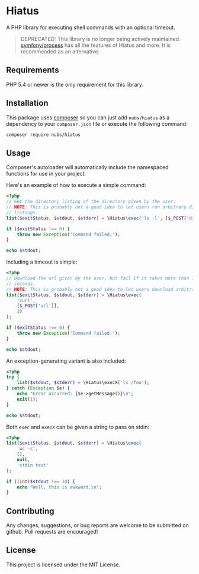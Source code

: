 # Hiatus
A PHP library for executing shell commands with an optional timeout.
> DEPRECATED: This library is no longer being actively maintained.
> [symfony/process](https://github.com/symfony/Process) has all the features of
> Hiatus and more.  It is recommended as an alternative.

## Requirements
PHP 5.4 or newer is the only requirement for this library.

## Installation
This package uses [composer](https://getcomposer.org) so you can just add
`nubs/hiatus` as a dependency to your `composer.json` file or execute the
following command:

```bash
composer require nubs/hiatus
```

## Usage
Composer's autoloader will automatically include the namespaced functions for
use in your project.

Here's an example of how to execute a simple command:
```php
<?php
// Get the directory listing of the directory given by the user.
// NOTE: This is probably not a good idea to let users run arbitrary directory
// listings.
list($exitStatus, $stdout, $stderr) = \Hiatus\exec('ls -l', [$_POST['dir']]);

if ($exitStatus !== 0) {
    throw new Exception('Command failed.');
}

echo $stdout;
```

Including a timeout is simple:
```php
<?php
// Download the url given by the user, but fail if it takes more than 10
// seconds.
// NOTE: This is probably not a good idea to let users download arbitrary urls.
list($exitStatus, $stdout, $stderr) = \Hiatus\exec(
    'curl',
    [$_POST['url']],
    10
);

if ($exitStatus !== 0) {
    throw new Exception('Command failed.');
}

echo $stdout;
```

An exception-generating variant is also included:
```php
<?php
try {
    list($stdout, $stderr) = \Hiatus\execX('ls /foo');
} catch (Exception $e) {
    echo "Error occurred: {$e->getMessage()}\n";
    exit(1);
}

echo $stdout;
```

Both `exec` and `execX` can be given a string to pass on stdin:
```php
<?php
list($exitStatus, $stdout, $stderr) = \Hiatus\exec(
    'wc -c',
    [],
    null,
    'stdin test'
);

if ((int)$stdout !== 10) {
    echo "Well, this is awkward.\n";
}
```

## Contributing
Any changes, suggestions, or bug reports are welcome to be submitted on github.
Pull requests are encouraged!

## License
This project is licensed under the MIT License.
